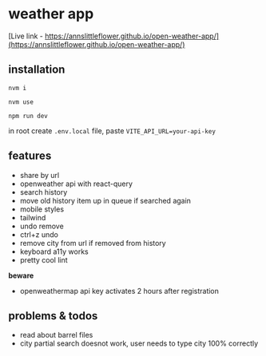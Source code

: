# weather app

[Live link - https://annslittleflower.github.io/open-weather-app/](https://annslittleflower.github.io/open-weather-app/)

## installation

`nvm i`

`nvm use`

`npm run dev`

in root create `.env.local` file, paste `VITE_API_URL=your-api-key`

## features

- share by url
- openweather api with react-query
- search history
- move old history item up in queue if searched again
- mobile styles
- tailwind
- undo remove
- ctrl+z undo
- remove city from url if removed from history
- keyboard a11y works
- pretty cool lint

**beware**

- openweathermap api key activates 2 hours after registration

## problems & todos

- read about barrel files
- city partial search doesnot work, user needs to type city 100% correctly
